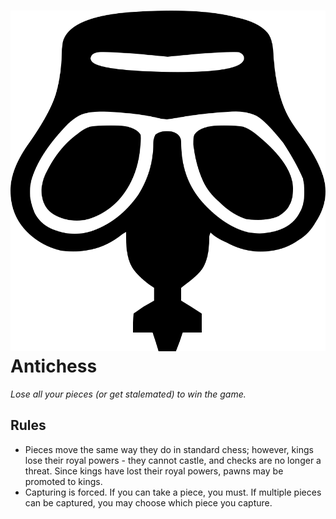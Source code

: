 # ![Antichess](https://github.com/gbtami/pychess-variants/blob/master/static/icons/antichess.svg) Antichess

_Lose all your pieces (or get stalemated) to win the game._

## Rules

* Pieces move the same way they do in standard chess; however, kings lose their royal powers - they cannot castle, and checks are no longer a threat. Since kings have lost their royal powers, pawns may be promoted to kings.
* Capturing is forced. If you can take a piece, you must. If multiple pieces can be captured, you may choose which piece you capture.
